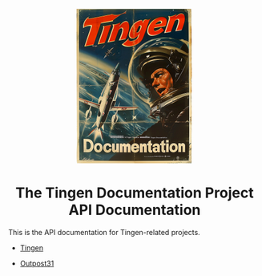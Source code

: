 <!-- u240925 -->

<div align="center">

  ![logo](../.github/Images/Logos/TingenDocumentation-232x308.png)

  <h1>
    The Tingen Documentation Project
    API Documentation
  </h1>

</div>

This is the API documentation for Tingen-related projects.

* [Tingen](https://spectrum-health-systems.github.io/Tingen-Documentation/API/Tingen/index.html)

* [Outpost31](https://spectrum-health-systems.github.io/Tingen-Documentation/API/Outpost31/index.html)

<!--
API documentation for the following should be added:

- Tingen DevDeploy

-->